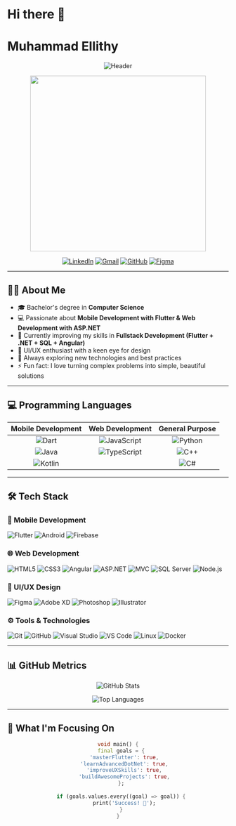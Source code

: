 # Hi there 👋
# Muhammad Ellithy

<div align="center">
  
  ![Header](https://capsule-render.vercel.app/api?type=waving&color=gradient&height=200&section=header&text=Muhammad%20Ellithy&fontSize=50&fontAlignY=35&animation=fadeIn&desc=Software%20Developer%20|%20Flutter%20&%20.NET%20Enthusiast&descAlignY=55)
  
  <img src="https://media.giphy.com/media/qgQUggAC3Pfv687qPC/giphy.gif" width="400"/>
  
  [![LinkedIn](https://img.shields.io/badge/-LinkedIn-0A66C2?style=for-the-badge&logo=linkedin&logoColor=white)](https://www.linkedin.com/in/muhammad-ellithy-088101251)
  [![Gmail](https://img.shields.io/badge/-Gmail-D14836?style=for-the-badge&logo=gmail&logoColor=white)](mailto:midoelethey@gmail.com)
  [![GitHub](https://img.shields.io/badge/-GitHub-181717?style=for-the-badge&logo=github&logoColor=white)](https://github.com/Ellithyy)
  [![Figma](https://img.shields.io/badge/-Figma-F24E1E?style=for-the-badge&logo=figma&logoColor=white)](https://www.figma.com/@MuhammadEllithy)
  
</div>

---

## 👨‍💻 About Me

- 🎓 Bachelor's degree in **Computer Science**
- 💻 Passionate about **Mobile Development with Flutter & Web Development with ASP.NET**
- 🌱 Currently improving my skills in **Fullstack Development (Flutter + .NET + SQL + Angular)**
- 🎨 UI/UX enthusiast with a keen eye for design
- 🚀 Always exploring new technologies and best practices
- ⚡ Fun fact: I love turning complex problems into simple, beautiful solutions

---

## 💻 Programming Languages

<div align="center">

| Mobile Development | Web Development | General Purpose |
| :---: | :---: | :---: |
| ![Dart](https://img.shields.io/badge/-Dart-0175C2?style=for-the-badge&logo=dart&logoColor=white) | ![JavaScript](https://img.shields.io/badge/-JavaScript-F7DF1E?style=for-the-badge&logo=javascript&logoColor=black) | ![Python](https://img.shields.io/badge/-Python-3776AB?style=for-the-badge&logo=python&logoColor=white) |
| ![Java](https://img.shields.io/badge/-Java-007396?style=for-the-badge&logo=java&logoColor=white) | ![TypeScript](https://img.shields.io/badge/-TypeScript-3178C6?style=for-the-badge&logo=typescript&logoColor=white) | ![C++](https://img.shields.io/badge/-C++-00599C?style=for-the-badge&logo=c%2B%2B&logoColor=white) |
| ![Kotlin](https://img.shields.io/badge/-Kotlin-7F52FF?style=for-the-badge&logo=kotlin&logoColor=white) |  | ![C#](https://img.shields.io/badge/-C%23-239120?style=for-the-badge&logo=c-sharp&logoColor=white) |

</div>

---

## 🛠️ Tech Stack

### 📱 Mobile Development
![Flutter](https://img.shields.io/badge/-Flutter-02569B?style=flat-square&logo=flutter&logoColor=white)
![Android](https://img.shields.io/badge/-Android-3DDC84?style=flat-square&logo=android&logoColor=white)
![Firebase](https://img.shields.io/badge/-Firebase-FFCA28?style=flat-square&logo=firebase&logoColor=black)

### 🌐 Web Development
![HTML5](https://img.shields.io/badge/-HTML5-E34F26?style=flat-square&logo=html5&logoColor=white)
![CSS3](https://img.shields.io/badge/-CSS3-1572B6?style=flat-square&logo=css3&logoColor=white)
![Angular](https://img.shields.io/badge/-Angular-DD0031?style=flat-square&logo=angular&logoColor=white)
![ASP.NET](https://img.shields.io/badge/-ASP.NET-512BD4?style=flat-square&logo=dotnet&logoColor=white)
![MVC](https://img.shields.io/badge/-MVC-512BD4?style=flat-square&logo=dotnet&logoColor=white)
![SQL Server](https://img.shields.io/badge/-SQL%20Server-CC2927?style=flat-square&logo=microsoftsqlserver&logoColor=white)
![Node.js](https://img.shields.io/badge/-Node.js-339933?style=flat-square&logo=node.js&logoColor=white)

### 🎨 UI/UX Design
![Figma](https://img.shields.io/badge/-Figma-F24E1E?style=flat-square&logo=figma&logoColor=white)
![Adobe XD](https://img.shields.io/badge/-Adobe%20XD-FF61F6?style=flat-square&logo=adobexd&logoColor=white)
![Photoshop](https://img.shields.io/badge/-Photoshop-31A8FF?style=flat-square&logo=adobephotoshop&logoColor=white)
![Illustrator](https://img.shields.io/badge/-Illustrator-FF9A00?style=flat-square&logo=adobeillustrator&logoColor=white)

### ⚙️ Tools & Technologies
![Git](https://img.shields.io/badge/-Git-F05032?style=flat-square&logo=git&logoColor=white)
![GitHub](https://img.shields.io/badge/-GitHub-181717?style=flat-square&logo=github&logoColor=white)
![Visual Studio](https://img.shields.io/badge/-Visual%20Studio-5C2D91?style=flat-square&logo=visual-studio&logoColor=white)
![VS Code](https://img.shields.io/badge/-VS%20Code-0078D4?style=flat-square&logo=visual-studio-code&logoColor=white)
![Linux](https://img.shields.io/badge/-Linux-FCC624?style=flat-square&logo=linux&logoColor=black)
![Docker](https://img.shields.io/badge/-Docker-2496ED?style=flat-square&logo=docker&logoColor=white)

---

## 📊 GitHub Metrics

<div align="center">
  
  ![GitHub Stats](https://github-readme-stats.vercel.app/api?username=Ellithyy&show_icons=true&theme=radical&hide_title=true&hide=prs,issues&count_private=true&include_all_commits=true)
  
  ![Top Languages](https://github-readme-stats.vercel.app/api/top-langs/?username=Ellithyy&layout=compact&theme=radical&hide_title=true&langs_count=8)
  
</div>

---

## 🎯 What I'm Focusing On

<div align="center">
  
  ```dart
  void main() {
    final goals = {
      'masterFlutter': true,
      'learnAdvancedDotNet': true,
      'improveUXSkills': true,
      'buildAwesomeProjects': true,
    };
    
    if (goals.values.every((goal) => goal)) {
      print('Success! 🚀');
    }
  }
